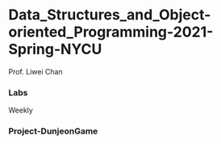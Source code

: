 # Data_Structures_and_Object-oriented_Programming-2021-Spring-NYCU
Prof. Liwei Chan
### Labs
Weekly
### Project-DunjeonGame
